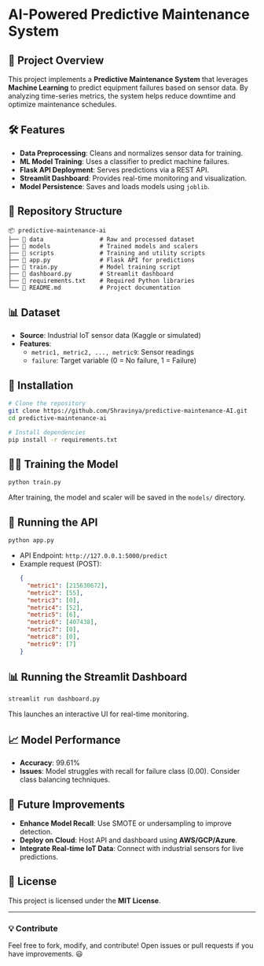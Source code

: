 
# AI-Powered Predictive Maintenance System

## 🚀 Project Overview
This project implements a **Predictive Maintenance System** that leverages **Machine Learning** to predict equipment failures based on sensor data. By analyzing time-series metrics, the system helps reduce downtime and optimize maintenance schedules.

## 🛠️ Features
- **Data Preprocessing**: Cleans and normalizes sensor data for training.
- **ML Model Training**: Uses a classifier to predict machine failures.
- **Flask API Deployment**: Serves predictions via a REST API.
- **Streamlit Dashboard**: Provides real-time monitoring and visualization.
- **Model Persistence**: Saves and loads models using `joblib`.

## 📂 Repository Structure
```
📦 predictive-maintenance-ai
├── 📂 data                # Raw and processed dataset
├── 📂 models              # Trained models and scalers
├── 📂 scripts             # Training and utility scripts
├── 📜 app.py              # Flask API for predictions
├── 📜 train.py            # Model training script
├── 📜 dashboard.py        # Streamlit dashboard
├── 📜 requirements.txt    # Required Python libraries
└── 📜 README.md           # Project documentation
```

## 📊 Dataset
- **Source**: Industrial IoT sensor data (Kaggle or simulated)
- **Features**:
  - `metric1, metric2, ..., metric9`: Sensor readings
  - `failure`: Target variable (0 = No failure, 1 = Failure)

## 🔧 Installation
```bash
# Clone the repository
git clone https://github.com/Shravinya/predictive-maintenance-AI.git
cd predictive-maintenance-ai

# Install dependencies
pip install -r requirements.txt
```

## 🏋️‍♂️ Training the Model
```bash
python train.py
```
After training, the model and scaler will be saved in the `models/` directory.

## 🔮 Running the API
```bash
python app.py
```
- API Endpoint: `http://127.0.0.1:5000/predict`
- Example request (POST):
  ```json
  {
    "metric1": [215630672],
    "metric2": [55],
    "metric3": [0],
    "metric4": [52],
    "metric5": [6],
    "metric6": [407438],
    "metric7": [0],
    "metric8": [0],
    "metric9": [7]
  }
  ```

## 📊 Running the Streamlit Dashboard
```bash
streamlit run dashboard.py
```
This launches an interactive UI for real-time monitoring.

## 📈 Model Performance
- **Accuracy**: 99.61%
- **Issues**: Model struggles with recall for failure class (0.00). Consider class balancing techniques.

## 🚀 Future Improvements
- **Enhance Model Recall**: Use SMOTE or undersampling to improve detection.
- **Deploy on Cloud**: Host API and dashboard using **AWS/GCP/Azure**.
- **Integrate Real-time IoT Data**: Connect with industrial sensors for live predictions.

## 📜 License
This project is licensed under the **MIT License**.

---

### 💡 Contribute
Feel free to fork, modify, and contribute! Open issues or pull requests if you have improvements. 😃
